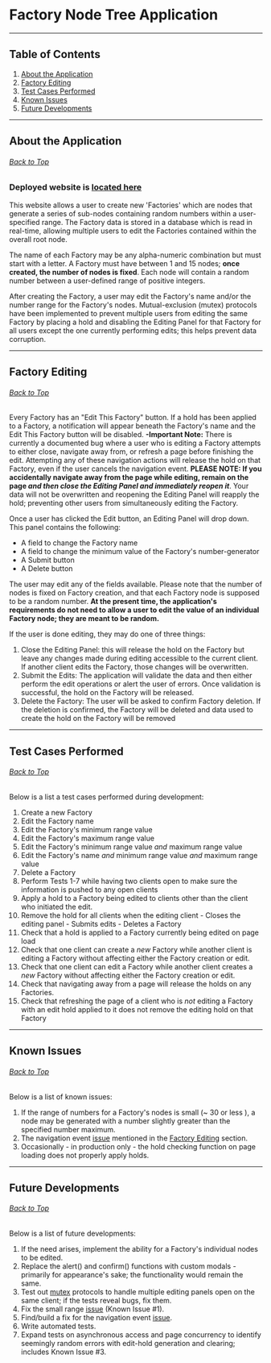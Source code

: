# Factory Node Tree Application
--------
## Table of Contents
  1. [About the Application](#about-the-application)
  2. [Factory Editing](#factory-editing)
  3. [Test Cases Performed](#test-cases-performed)
  4. [Known Issues](#known-issues)
  5. [Future Developments](#future-developments)
--------
## About the Application
###### [Back to Top](#factory-node-tree-application)

### Deployed website is [located here](https://new-node-tree-app.herokuapp.com/)

This website allows a user to create new 'Factories' which are nodes that generate a series of sub-nodes containing random numbers within a user-specified range. The Factory data is stored in a database which is read in real-time, allowing multiple users to edit the Factories contained within the overall root node.  

The name of each Factory may be any alpha-numeric combination but must start with a letter. A Factory must have between 1 and 15 nodes; **once created, the number of nodes is fixed**. Each node will contain a random number between a user-defined range of positive integers.

After creating the Factory, a user may edit the Factory's name and/or the number range for the Factory's nodes. Mutual-exclusion (mutex) protocols have been implemented to prevent multiple users from editing the same Factory by placing a hold and disabling the Editing Panel for that Factory for all users except the one currently performing edits; this helps prevent data corruption.


------
## Factory Editing
###### [Back to Top](#factory-node-tree-application)

Every Factory has an "Edit This Factory" button. If a hold has been applied to a Factory, a notification will appear beneath the Factory's name and the Edit This Factory button will be disabled.
  **-Important Note:** There is currently a documented bug where a user who is editing a Factory attempts to either close, navigate away from, or refresh a page before finishing the edit. Attempting any of these navigation actions will release the hold on that Factory, even if the user cancels the navigation event. **PLEASE NOTE: If you accidentally navigate away from the page while editing, remain on the page _and then close the Editing Panel and immediately reopen it_**. Your data will not be overwritten and reopening the Editing Panel will reapply the hold; preventing other users from simultaneously editing the Factory.

Once a user has clicked the Edit button, an Editing Panel will drop down. This panel contains the following:
  - A field to change the Factory name
  - A field to change the minimum value of the Factory's number-generator
  - A Submit button
  - A Delete button

The user may edit any of the fields available. Please note that the number of nodes is fixed on Factory creation, and that each Factory node is supposed to be a random number. **At the present time, the application's requirements do not need to allow a user to edit the value of an individual Factory node; they are meant to be random.**

If the user is done editing, they may do one of three things:
  1. Close the Editing Panel: this will release the hold on the Factory but leave any changes made during editing accessible to the current client. If another client edits the Factory, those changes will be overwritten.
  2. Submit the Edits: The application will validate the data and then either perform the edit operations or alert the user of errors. Once validation is successful, the hold on the Factory will be released.
  3. Delete the Factory: The user will be asked to confirm Factory deletion. If the deletion is confirmed, the Factory will be deleted and data used to create the hold on the Factory will be removed

------
## Test Cases Performed
###### [Back to Top](#factory-node-tree-application)

Below is a list a test cases performed during development:
  1. Create a new Factory
  2. Edit the Factory name
  3. Edit the Factory's minimum range value
  4. Edit the Factory's maximum range value
  5. Edit the Factory's minimum range value _and_ maximum range value
  6. Edit the Factory's name _and_ minimum range value _and_ maximum range value
  7. Delete a Factory
  8. Perform Tests 1-7 while having two clients open to make sure the information is pushed to any open clients
  9. Apply a hold to a Factory being edited to clients other than the client who initiated the edit.
  10. Remove the hold for all clients when the editing client
    - Closes the editing panel
    - Submits edits
    - Deletes a Factory
  11. Check that a hold is applied to a Factory currently being edited on page load
  12. Check that one client can create a _new_ Factory while another client is editing a Factory without affecting either the Factory creation or edit.
  13. Check that one client can edit a Factory while another client creates a _new_ Factory without affecting either the Factory creation or edit.
  14. Check that navigating away from a page will release the holds on any Factories.
  15. Check that refreshing the page of a client who is _not_ editing a Factory with an edit hold applied to it does not remove the editing hold on that Factory

--------
## Known Issues
###### [Back to Top](#factory-node-tree-application)

Below is a list of known issues:
  1. If the range of numbers for a Factory's nodes is small (~ 30 or less ), a node may be generated with a number slightly greater than the specified number maximum. 
  2. The navigation event [issue](#user-who-is-editing-a-factory-attempts-to-either-close) mentioned in the [Factory Editing](#factory-editing) section.
  3. Occasionally - in production only - the hold checking function on page loading does not properly apply holds. 

------
## Future Developments
###### [Back to Top](#factory-node-tree-application)

Below is a list of future developments:
  1. If the need arises, implement the ability for a Factory's individual nodes to be edited.
  2. Replace the alert() and confirm() functions with custom modals - primarily for appearance's sake; the functionality would remain the same.
  3. Test out [mutex](#about-the-application) protocols to handle multiple editing panels open on the same client; if the tests reveal bugs, fix them.
  4. Fix the small range [issue](#known-issues) (Known Issue #1).
  5. Find/build a fix for the navigation event [issue](#factory-editing).
  6. Write automated tests.
  7. Expand tests on asynchronous access and page concurrency to identify seemingly random errors with edit-hold generation and clearing; includes Known Issue #3.